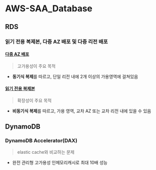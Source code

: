 # AWS-SAA_Database

## RDS

### 읽기 전용 복제본, 다중 AZ 배포 및 다중 리전 배포

#### [다중 AZ 배포](https://aws.amazon.com/ko/rds/features/multi-az/)
  > 고가용성이 주요 목적

- **동기식 복제**를 따르고, 단일 리전 내에 2개 이상의 가용영역에 걸쳐있음

#### [읽기 전용 복제본](https://aws.amazon.com/ko/rds/features/read-replicas/)
  > 확장성이 주요 목적

- **비동기식 복제**를 따르고, 가용 영역, 교차 AZ 또는 교차 리전 내에 있을 수 있음

## DynamoDB

### DynamoDB Accelerator(DAX)
> elastic cache와 비교하는 문제

- 완전 관리형 고가용성 인메모리캐시로 최대 10배 성능
